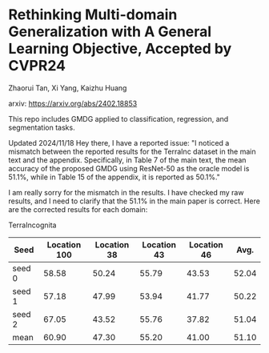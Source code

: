 # Rethinking Multi-domain Generalization with A General Learning Objective, Accepted by CVPR24
Zhaorui Tan, Xi Yang, Kaizhu Huang

arxiv: https://arxiv.org/abs/2402.18853

This repo includes GMDG applied to classification, regression, and segmentation tasks.


Updated 2024/11/18
Hey there, I have a reported issue:
"I noticed a mismatch between the reported results for the TerraInc dataset in the main text and the appendix. Specifically, in Table 7 of the main text, the mean accuracy of the proposed GMDG using ResNet-50 as the oracle model is 51.1%, while in Table 15 of the appendix, it is reported as 50.1%."

I am really sorry for the mismatch in the results. I have checked my raw results, and I need to clarify that the 51.1% in the main paper is correct.
Here are the corrected results for each domain:

TerraIncognita 

 	  	
| Seed     | Location 100  | Location 38	  | Location 43  | Location 46  | Avg.  |
|----------|-------|-------|-------|-------|-------|
| seed 0   | 58.58 | 50.24 | 55.79 | 43.53 | 52.04 |
| seed 1   | 57.18 | 47.99 | 53.94 | 41.77 | 50.22 |
| seed 2   | 67.05 | 43.52 | 55.76 | 37.82 | 51.04 |
| mean     | 60.90 | 47.30 | 55.20 | 41.00 | 51.10 |





